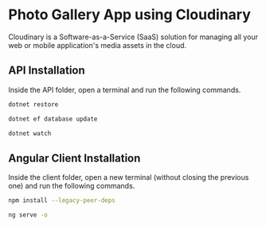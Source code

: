 # Photo Gallery App using Cloudinary

Cloudinary is a Software-as-a-Service (SaaS) solution for managing all your web or mobile application's media assets in the cloud.

## API Installation

Inside the API folder, open a terminal and run the following commands.

```bash
dotnet restore
```

```bash
dotnet ef database update
```

```bash
dotnet watch
```

## Angular Client Installation

Inside the client folder, open a new terminal (without closing the previous one) and run the following commands.

```bash
npm install --legacy-peer-deps
```

```bash
ng serve -o
```